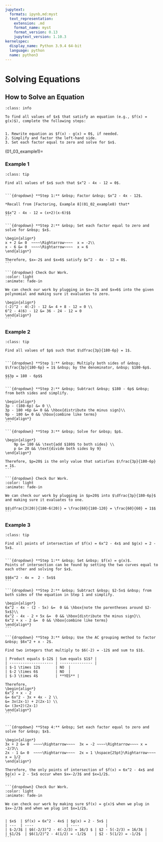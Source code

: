 ```yaml
---
jupytext:
  formats: ipynb,md:myst
  text_representation:
    extension: .md
    format_name: myst
    format_version: 0.13
    jupytext_version: 1.10.3
kernelspec:
  display_name: Python 3.9.4 64-bit
  language: python
  name: python3
---
```

# Solving Equations

## How to Solve an Equation


```{admonition} Steps for Solving an Equation
:class: info

To find all values of $x$ that satisfy an equation (e.g., $f(x) = g(x)$), complete the following steps: 


1. Rewrite equation as $f(x) - g(x) = 0$, if needed.
2. Simplify and factor the left-hand side.
3. Set each factor equal to zero and solve for $x$.
```


(01_03_example1)=
### Example 1

````{admonition} Solving a quadratic equation
:class: tip

Find all values of $x$ such that $x^2 - 4x - 12 = 0$.


```{dropdown} **Step 1:** &nbsp; Factor &nbsp; $x^2 - 4x - 12$.

*Recall from [Factoring, Example 8](01_02_example8) that* 

$$x^2 - 4x - 12 = (x+2)(x-6)$$
```

```{dropdown} **Step 2:** &nbsp; Set each factor equal to zero and solve for &nbsp; $x$.

\begin{align*}
x + 2 &= 0  ~~~~\Rightarrow~~~~  x = -2\\
x - 6 &= 0  ~~~~\Rightarrow~~~~  x = 6
\end{align*}

Therefore, $x=-2$ and $x=6$ satisfy $x^2 - 4x - 12 = 0$.
```

```{dropdown} Check Our Work.
:color: light
:animate: fade-in

We can check our work by plugging in $x=-2$ and $x=6$ into the given polynomial and making sure it evaluates to zero.

\begin{align*}
(-2)^2 - 4(-2) - 12 &= 4 + 8 - 12 = 0 \\
6^2 - 4(6) - 12 &= 36 - 24 - 12 = 0
\end{align*}
```
````


### Example 2

````{admonition} Solving a rational equation
:class: tip

Find all values of $p$ such that $\dfrac{3p}{180-6p} = 1$.


```{dropdown} **Step 1:** &nbsp; Multiply both sides of &nbsp; $\frac{3p}{180-6p} = 1$ &nbsp; by the denominator, &nbsp; $180-6p$.

$$3p = 180 - 6p$$
```

```{dropdown} **Step 2:** &nbsp; Subtract &nbsp; $180 - 6p$ &nbsp; from both sides and simplify.

\begin{align*}
3p - (180-6p) &= 0 \\
3p - 180 +6p &= 0 && \hbox{distribute the minus sign}\\
9p - 180 &= 0 && \hbox{combine like terms}
\end{align*}
```

```{dropdown} **Step 3:** &nbsp; Solve for &nbsp; $p$.

\begin{align*}
    9p &= 180 && \text{add $180$ to both sides} \\
    p &= 20 && \text{divide both sides by 9}
\end{align*}

Therefore, $p=20$ is the only value that satisfies $\frac{3p}{180-6p} = 1$.
```

```{dropdown} Check Our Work.
:color: light
:animate: fade-in

We can check our work by plugging in $p=20$ into $\dfrac{3p}{180-6p}$ and making sure it evaluates to one.

$$\dfrac{3(20)}{180-6(20)} = \frac{60}{180-120} = \frac{60}{60} = 1$$
```
````


### Example 3

````{admonition} Points of intersection
:class: tip

Find all points of intersection of $f(x) = 6x^2 - 4x$ and $g(x) = 2 - 5x$.


```{dropdown} **Step 1:** &nbsp; Set &nbsp; $f(x) = g(x)$.
Points of intersection can be found by setting the two curves equal to each other and solving for $x$.

$$6x^2 - 4x =  2 - 5x$$
```

```{dropdown} **Step 2:** &nbsp; Subtract &nbsp; $2-5x$ &nbsp; from both sides of the equation in Step 1 and simplify.

\begin{align*}
6x^2 - 4x - (2 - 5x) &=  0 && \hbox{note the parentheses around $2-5x$}\\
6x^2 - 4x - 2 + 5x &=  0 && \hbox{distribute the minus sign}\\
6x^2 + x - 2 &=  0 && \hbox{combine like terms}
\end{align*}
```

```{dropdown} **Step 3:** &nbsp; Use the AC grouping method to factor &nbsp; $6x^2 + x - 2$.

Find two integers that multiply to $6(-2) = -12$ and sum to $1$.

| Product equals $-12$ | Sum equals $1$? |
| -------------------- | --------------- |
| $-1 \times 12$       | NO  |
| $-2 \times 6$        | NO  |
| $-3 \times 4$        | **YES** |

Therefore,
\begin{align*}
6x^2 + x - 2
&= 6x^2 - 3x + 4x - 2 \\
&= 3x(2x-1) + 2(2x-1) \\
&= (3x+2)(2x-1) 
\end{align*}
```


```{dropdown} **Step 4:** &nbsp; Set each factor equal to zero and solve for &nbsp; $x$.

\begin{align*}
3x + 2 &= 0  ~~~~\Rightarrow~~~~  3x = -2 ~~~~\Rightarrow~~~~ x = -2/3\\
2x - 1 &= 0  ~~~~\Rightarrow~~~~  2x = 1 \hspace{25pt}\Rightarrow~~~~ x = 1/2
\end{align*}

Therefore, the only points of intersection of $f(x) = 6x^2 - 4x$ and $g(x) = 2 - 5x$ occur when $x=-2/3$ and $x=1/2$.
```

```{dropdown} Check Our Work.
:color: light
:animate: fade-in

We can check our work by making sure $f(x) = g(x)$ when we plug in $x=-2/3$ and when we plug int $x=1/2$.


| $x$  | $f(x) = 6x^2 - 4x$ | $g(x) = 2 - 5x$ |
| ---  | ----               | ----            |
| $-2/3$ | $6(-2/3)^2 - 4(-2/3) = 16/3 $ | $2 - 5(-2/3) = 16/3$ |
| $1/2$  | $6(1/2)^2 - 4(1/2) = -1/2$    | $2 - 5(1/2) = -1/2$  |
```
````
